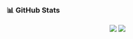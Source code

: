 ### 📊 GitHub Stats
<p align="center">
  <img align="center" src="https://github-readme-stats.vercel.app/api/top-langs/?username=supansatan&hide=VHDL&layout=compact&langs_count=6" />
  <img align="center" src="https://github-readme-stats.vercel.app/api/wakatime?username=SupansaTan&langs_count=6&layout=compact" />
</p>
